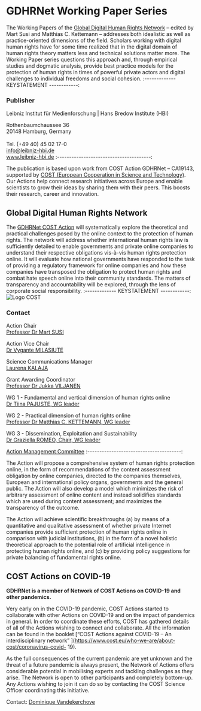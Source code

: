 # GDHRNet Working Paper Series

The Working Papers of the [Global Digital Human Rights Network](https://gdhrnet.eu/) – edited by Mart Susi and Matthias C. Kettemann – addresses both idealistic as well as practice-oriented dimensions of the field. Scholars working with digital human rights have for some time realized that in the digital domain of human rights theory matters less and technical solutions matter more. The Working Paper series questions this approach and, through empirical studies and dogmatic analysis, provide best practice models for the protection of human rights in times of powerful private actors and digital challenges to individual freedoms and social cohesion.
:------------- KEYSTATEMENT ------------: 
### Publisher

Leibniz Institut für Medienforschung | Hans Bredow Institute (HBI) 

<span class="light">Rothenbaumchaussee 36<br>20148 Hamburg, Germany<br><br>Tel. (+49 40) 45 02 17-0<br>info@leibniz-hbi.de<br>www.leibniz-hbi.de</span>
:---------------------------------------:

The publication is based upon work from COST Action GDHRNet – CA19143, supported by [COST (European Cooperation in Science and Technology)](https://www.cost.eu). Our Actions help connect research initiatives across Europe and enable scientists to grow their ideas by sharing them with their peers. This boosts their research, career and innovation.

## Global Digital Human Rights Network

The [GDHRNet COST Action](https://www.cost.eu/actions/CA19143/) will systematically explore the theoretical and practical challenges posed by the online context to the protection of human rights. The network will address whether international human rights law is sufficiently detailed to enable governments and private online companies to understand their respective obligations vis-à-vis human rights protection online. It will evaluate how national governments have responded to the task of providing a regulatory framework for online companies and how these companies have transposed the obligation to protect human rights and combat hate speech online into their community standards. The matters of transparency and accountability will be explored, through the lens of corporate social responsibility. 
:------------- KEYSTATEMENT ------------: 
![Logo COST](assets/images/image1.png)
### Contact

Action Chair<br><span class="light"><a href="mailto:mart.susi@tlu.ee">Professor Dr Mart SUSI</a></span>

Action Vice Chair<br><span class="light"><a href="mailto:vygante.milasiute@tf.vu.lt">Dr Vygante MILASIUTE</a></span>

Science Communications Manager<br><span class="light"><a href="mailto:laurenakalaja@hotmail.com">Laurena KALAJA</a></span>
  
Grant Awarding Coordinator<br><span class="light"><a href="mailto:jukka.viljanen@tuni.fi">Professor Dr Jukka VILJANEN</a></span> 
  
WG 1 - Fundamental and vertical dimension of human rights online <br><span class="light"><a href="mailto:tiina.pajuste@tlu.ee">Dr Tiina PAJUSTE, WG leader</a></span>
  
WG 2 - Practical dimension of human rights online <br><span class="light"><a href="mailto:m.kettemann@leibniz-hbi.de">Professor Dr Matthias C. KETTEMANN, WG leader</a></span>
  
WG 3 - Dissemination, Exploitation and Sustainability <br><span class="light"><a href="mailto:graziella.romeo@unibocconi.it">Dr Graziella ROMEO, Chair, WG leader</a></span><br>

[Action Management Committee](https://www.cost.eu/actions/CA19143/#tabs|Name:Management-Structure) 
:---------------------------------------:

The Action will propose a comprehensive system of human rights protection online, in the form of recommendations of the content assessment obligation by online companies, directed to the companies themselves, European and international policy organs, governments and the general public. The Action will also develop a model which minimizes the risk of arbitrary assessment of online content and instead solidifies standards which are used during content assessment; and maximizes the transparency of the outcome. 

The Action will achieve scientific breakthroughs (a) by means of a quantitative and qualitative assessment of whether private Internet companies provide sufficient protection of human rights online in comparison with judicial institutions, (b) in the form of a novel holistic theoretical approach to the potential role of artificial intelligence in protecting human rights online, and (c) by providing policy suggestions for private balancing of fundamental rights online. 


## COST Actions on COVID-19

**GDHRNet is a member of Network of COST Actions on COVID-19 and other pandemics.**

Very early on in the COVID-19 pandemic, COST Actions started to collaborate with other Actions on COVID-19 and on the impact of pandemics in general. In order to coordinate these efforts, COST has gathered details of all of the Actions wishing to connect and collaborate. All the information can be found in the booklet [“COST Actions against COVID-19 – An interdisciplinary network” ](https://www.cost.eu/who-we-are/about-cost/coronavirus-covid- 19).

As the full consequences of the current pandemic are yet unknown and the threat of a future pandemic is always present, the Network of Actions offers considerable potential in mobilising experts and tackling challenges as they arise. The Network is open to other participants and completely bottom-up. Any Actions wishing to join it can do so by contacting the COST Science Officer coordinating this initiative. 

Contact: [Dominique Vandekerchove](mailto:Dominique.Vandekerchove@cost.eu)
